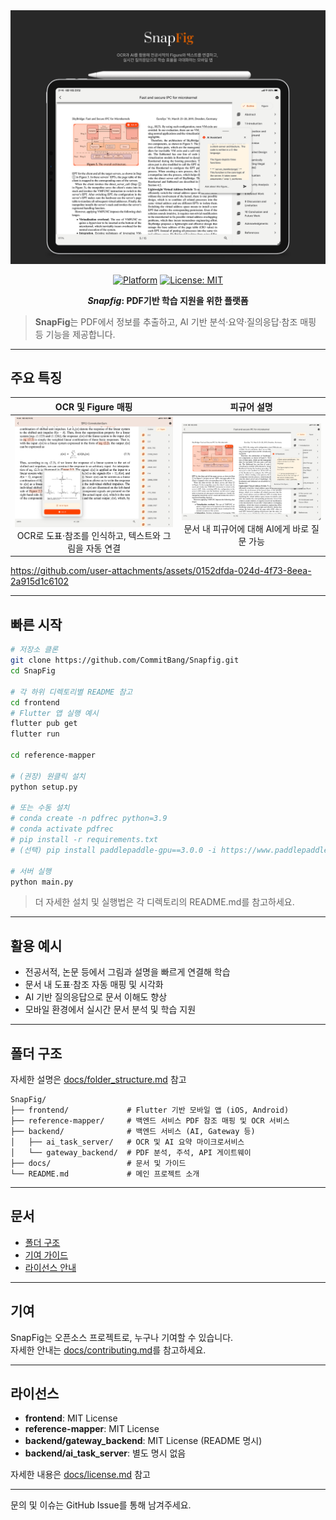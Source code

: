 <div align="center">

<img src="docs/assets/title.png" alt="SnapFig"/>

[![Platform](https://img.shields.io/badge/Platform-Flutter%2C%20Python-blue)](https://flutter.dev)
[![License: MIT](https://img.shields.io/badge/License-MIT-green.svg)](docs/license.md)

***Snapfig*: PDF기반 학습 지원을 위한 플랫폼**

</div>

> **SnapFig**는 PDF에서 정보를 추출하고, AI 기반 분석·요약·질의응답·참조 매핑 등 기능을 제공합니다. 

---

## 주요 특징

| **OCR 및 Figure 매핑** | **피규어 설명** |
|:---------------------:|:--------------:|
| <img src="docs/assets/FigureLink.PNG" width="300"/><br>OCR로 도표·참조를 인식하고, 텍스트와 그림을 자동 연결 | <img src="docs/assets/AskFigure.PNG" width="300"/><br>문서 내 피규어에 대해 AI에게 바로 질문 가능 |

https://github.com/user-attachments/assets/0152dfda-024d-4f73-8eea-2a915d1c6102

---

## 빠른 시작

```bash
# 저장소 클론
git clone https://github.com/CommitBang/Snapfig.git
cd SnapFig

# 각 하위 디렉토리별 README 참고
cd frontend
# Flutter 앱 실행 예시
flutter pub get
flutter run

cd reference-mapper

# (권장) 원클릭 설치
python setup.py

# 또는 수동 설치
# conda create -n pdfrec python=3.9
# conda activate pdfrec
# pip install -r requirements.txt
# (선택) pip install paddlepaddle-gpu==3.0.0 -i https://www.paddlepaddle.org.cn/packages/stable/cu123/

# 서버 실행
python main.py
```

> 더 자세한 설치 및 실행법은 각 디렉토리의 README.md를 참고하세요.

---

## 활용 예시

- 전공서적, 논문 등에서 그림과 설명을 빠르게 연결해 학습
- 문서 내 도표·참조 자동 매핑 및 시각화
- AI 기반 질의응답으로 문서 이해도 향상
- 모바일 환경에서 실시간 문서 분석 및 학습 지원

---

## 폴더 구조

자세한 설명은 [docs/folder_structure.md](docs/folder_structure.md) 참고

```
SnapFig/
├── frontend/             # Flutter 기반 모바일 앱 (iOS, Android)
├── reference-mapper/     # 백엔드 서비스 PDF 참조 매핑 및 OCR 서비스
├── backend/              # 백엔드 서비스 (AI, Gateway 등)
│   ├── ai_task_server/   # OCR 및 AI 요약 마이크로서비스
│   └── gateway_backend/  # PDF 분석, 주석, API 게이트웨이
├── docs/                 # 문서 및 가이드
└── README.md             # 메인 프로젝트 소개
```

---

## 문서

- [폴더 구조](docs/folder_structure.md)
- [기여 가이드](docs/contributing.md)
- [라이선스 안내](docs/license.md)

---

## 기여

SnapFig는 오픈소스 프로젝트로, 누구나 기여할 수 있습니다.  
자세한 안내는 [docs/contributing.md](docs/contributing.md)를 참고하세요.

---

## 라이선스

- **frontend**: MIT License
- **reference-mapper**: MIT License
- **backend/gateway_backend**: MIT License (README 명시)
- **backend/ai_task_server**: 별도 명시 없음

자세한 내용은 [docs/license.md](docs/license.md) 참고

---

문의 및 이슈는 GitHub Issue를 통해 남겨주세요.
